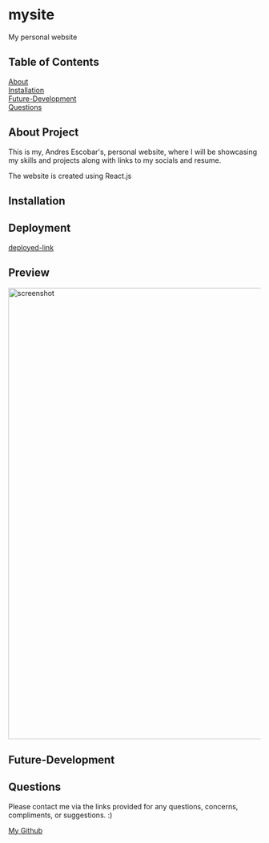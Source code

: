 # mysite
My personal website

## Table of Contents  
[About](#About)  
[Installation](#Installation)    
[Future-Development](#future-development)   
[Questions](#questions)   

## About Project  
This is my, Andres Escobar's, personal website, where I will be showcasing my skills and projects along with links to my socials and resume.

The website is created using React.js 

## Installation  



## Deployment  


[deployed-link](https://mtg-collection-tracker.herokuapp.com/)  

## Preview

<img width="900" alt="screenshot" src="./client/src/assets/images/mtgcollectiontracker.png">

## Future-Development   



## Questions  
Please contact me via the links provided for any questions, concerns, compliments, or suggestions. :)

[My Github](https://github.com/apemint)
